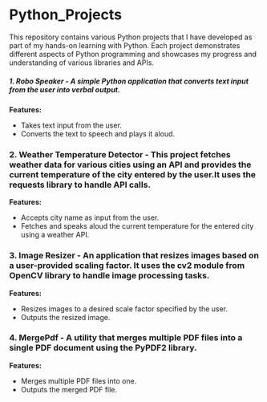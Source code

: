 # Python_Projects

This repository contains various Python projects that I have developed as part of my hands-on learning with Python. Each project demonstrates different aspects of Python programming and showcases my progress and understanding of various libraries and APIs.

##### 1. Robo Speaker - A simple Python application that converts text input from the user into verbal output.

**Features:**
- Takes text input from the user.
- Converts the text to speech and plays it aloud.

### 2. Weather Temperature Detector - This project fetches weather data for various cities using an API and provides the current temperature of the city entered by the user.It uses the requests library to handle API calls.

**Features:**
- Accepts city name as input from the user.
- Fetches and speaks aloud the current temperature for the entered city using a weather API.

### 3.  Image Resizer - An application that resizes images based on a user-provided scaling factor. It uses the cv2 module from OpenCV library to handle image processing tasks.

**Features:**
- Resizes images to a desired scale factor specified by the user.
- Outputs the resized image.

### 4.  MergePdf - A utility that merges multiple PDF files into a single PDF document using the PyPDF2 library.

**Features:**
- Merges multiple PDF files into one.
- Outputs the merged PDF file.



 
